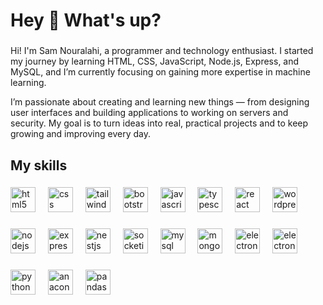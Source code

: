 <h1 align="left">Hey 👋 What's up?</h1>

###

<p align="left">Hi! I'm Sam Nouralahi, a programmer and technology enthusiast.
I started my journey by learning HTML, CSS, JavaScript, Node.js, Express, and MySQL, and I’m currently focusing on gaining more expertise in machine learning.

I’m passionate about creating and learning new things — from designing user interfaces and building applications to working on servers and security.
My goal is to turn ideas into real, practical projects and to keep growing and improving every day.</p>

###

<h2 align="left">My skills</h2>

###

<div align="left">
  <img
    src="https://cdn.jsdelivr.net/gh/devicons/devicon/icons/html5/html5-original.svg"
    height="40"
    alt="html5 logo"
  />
  <img width="12" />
  <img
    src="https://cdn.jsdelivr.net/gh/devicons/devicon/icons/css3/css3-original.svg"
    height="40"
    alt="css logo"
  />
  <img width="12" />
  <img
    src="https://cdn.simpleicons.org/tailwindcss/06B6D4"
    height="40"
    alt="tailwindcss logo"
  />
  <img width="12" />
  <img
    src="https://skillicons.dev/icons?i=bootstrap"
    height="40"
    alt="bootstrap logo"
  />
  <img width="12" />
  <img
    src="https://cdn.jsdelivr.net/gh/devicons/devicon/icons/javascript/javascript-original.svg"
    height="40"
    alt="javascript logo"
  />
  <img width="12" />
  <img
    src="https://cdn.jsdelivr.net/gh/devicons/devicon/icons/typescript/typescript-original.svg"
    height="40"
    alt="typescript logo"
  />
  <img width="12" />
  <img
    src="https://cdn.jsdelivr.net/gh/devicons/devicon/icons/react/react-original-wordmark.svg"
    height="40"
    alt="react logo"
  />
  <img width="12" />
  <img
    src="https://cdn.simpleicons.org/wordpress/21759B"
    height="40"
    alt="wordpress logo"
  />
</div>

###

<div align="left">
  <img
    src="https://cdn.jsdelivr.net/gh/devicons/devicon/icons/nodejs/nodejs-original.svg"
    height="40"
    alt="nodejs logo"
  />
  <img width="12" />
  <img
    src="https://skillicons.dev/icons?i=express"
    height="40"
    alt="express logo"
  />
  <img width="12" />
  <img
    src="https://cdn.simpleicons.org/nestjs/E0234E"
    height="40"
    alt="nestjs logo"
  />
  <img width="12" />
  <img
    src="https://cdn.jsdelivr.net/gh/devicons/devicon/icons/socketio/socketio-original.svg"
    height="40"
    alt="socketio logo"
  />
  <img width="12" />
  <img
    src="https://skillicons.dev/icons?i=mysql"
    height="40"
    alt="mysql logo"
  />
  <img width="12" />
  <img
    src="https://skillicons.dev/icons?i=mongodb"
    height="40"
    alt="mongodb logo"
  />
  <img width="12" />
  <img
    src="https://skillicons.dev/icons?i=electron"
    height="40"
    alt="electron logo"
  />
  <img width="12" />
  <img
    src="https://raw.githubusercontent.com/kristerkari/react-native-svg-transformer/master/images/react-native-logo.png"
    height="40"
    alt="electron logo"
  />
</div>

###

<div align="left">
  <img
    src="https://cdn.jsdelivr.net/gh/devicons/devicon/icons/python/python-original.svg"
    height="40"
    alt="python logo"
  />
  <img width="12" />
  <img
    src="https://cdn.jsdelivr.net/gh/devicons/devicon/icons/anaconda/anaconda-original.svg"
    height="40"
    alt="anaconda logo"
  />
  <img width="12" />
  <img
    src="https://cdn.simpleicons.org/pandas/150458"
    height="40"
    alt="pandas logo"
  />
</div>

###
